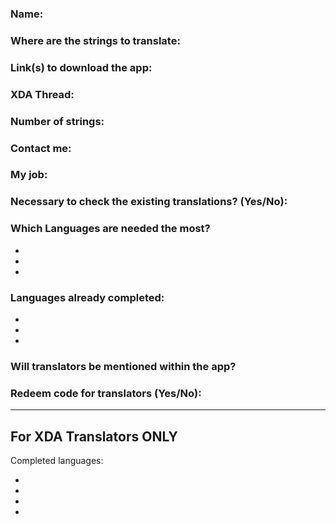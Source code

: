 <!-- Name of your app -->
### Name:

<!-- Provide a public accessible link, where the translation can 
be discussed and improved. (paid platforms are not allowed) -->
### Where are the strings to translate:

### Link(s) to download the app:

<!-- Optional -->
### XDA Thread:

### Number of strings:

<!-- Provide an email address, your account on social networks...-->
### Contact me:

<!-- Tell us if you are the main developer, community manager, designer,...-->
### My job:

<!-- If you only want to receive translations for untranslated strings only -->
### Necessary to check the existing translations? (Yes/No):

<!-- Optional -->
### Which Languages are needed the most?
*
*
*

### Languages already completed:
*
*
*

<!-- Credits are always appreciated -->
### Will translators be mentioned within the app?

<!-- Some developers offer redeem codes to thank translators 
and/or to help them to translate strings that are specific to PRO 
features. Please explain how to request one -->
### Redeem code for translators (Yes/No):

***

## For XDA Translators ONLY
Completed languages:
<!-- Add your XDA username next to your language(s) -->
*
*
*
*
